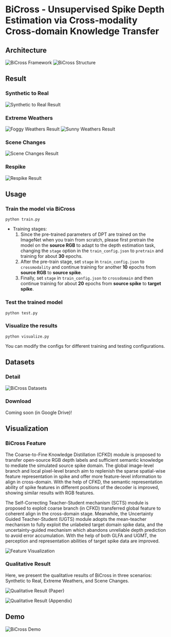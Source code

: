 # BiCross - Unsupervised Spike Depth Estimation via Cross-modality Cross-domain Knowledge Transfer

## Architecture

![BiCross Framework](figures/framework.png)
![BiCross Structure](figures/structure.png)

## Result

### Synthetic to Real

![Synthetic to Real Result](figures/syn2real.png)

### Extreme Weathers

![Foggy Weathers Result](figures/weathers.png)
![Sunny Weathers Result](figures/weathers2.png)

### Scene Changes

![Scene Changes Result](figures/scenes.png)

### Respike

![Respike Result](figures/respike.png)

## Usage

### Train the model via BiCross
```
python train.py
```

 - Training stages:
    1. Since the pre-trained parameters of DPT are trained on the ImageNet when you train from scratch, please first pretrain the model on the **source RGB** to adapt to the depth estimation task, changing the `stage` option in the `train_config.json` to `pretrain` and training for about **30** epochs.
    2. After the pre-train stage, set `stage` in `train_config.json` to `crossmodality` and continue training for another **10** epochs from **source RGB** to **source spike**.
    3. Finally, set `stage` in `train_config.json` to `crossdomain` and then continue training for about **20** epochs from **source spike** to **target spike**.

### Test the trained model
```
python test.py
```

### Visualize the results
```
python visualize.py
```

You can modify the configs for different training and testing configurations.

## Datasets

### Detail

![BiCross Datasets](figures/dataset.png)

### Download

Coming soon (in Google Drive)!

## Visualization

### BiCross Feature

The Coarse-to-Fine Knowledge Distillation (CFKD) module is proposed to transfer open-source RGB depth labels and sufficient semantic knowledge to mediate the simulated source spike domain. The global image-level branch and local pixel-level branch aim to replenish the sparse spatial-wise feature representation in spike and offer more feature-level information to align in cross-domain. With the help of CFKD, the semantic representation ability of spike features in different positions of the decoder is improved, showing similar results with RGB features.

The Self-Correcting Teacher-Student mechanism (SCTS) module is proposed to exploit coarse branch (in CFKD) transferred global feature to coherent align in the cross-domain stage. Meanwhile, the Uncertainty Guided Teacher-Student (UGTS) module adopts the mean-teacher mechanism to fully exploit the unlabeled target domain spike data, and the uncertainty-guided mechanism which abandons unreliable depth prediction to avoid error accumulation. With the help of both GLFA and UGMT, the perception and representation abilities of target spike data are improved.

![Feature Visualization](figures/feature.png)

### Qualitative Result

Here, we present the qualitative results of BiCross in three scenarios: Synthetic to Real, Extreme Weathers, and Scene Changes.

![Qualitative Result (Paper)](figures/visualization_paper.png)

![Qualitative Result (Appendix)](figures/visualization_appendix.png)

## Demo

![BiCross Demo](demo/demo.gif)
